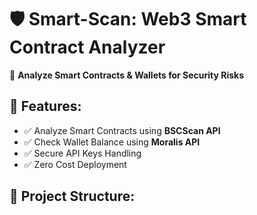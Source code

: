 # 🛡️ Smart-Scan: Web3 Smart Contract Analyzer

🚀 **Analyze Smart Contracts & Wallets for Security Risks**

## 🌟 Features:
- ✅ Analyze Smart Contracts using **BSCScan API**
- ✅ Check Wallet Balance using **Moralis API**
- ✅ Secure API Keys Handling
- ✅ Zero Cost Deployment

## 📂 Project Structure:
